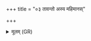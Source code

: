 +++
title = "०३ तावन्तो अस्य महिमानस्"

+++
<details><summary>मूलम् (GR)</summary>

तावन्तो अस्य महिमानस्  
ततो ज्यायांश् च पुरुषः ।  
पाद् अस्य विश्वा भूतानि  
त्रिपाद् अस्यामृतं दिवि ॥
</details>